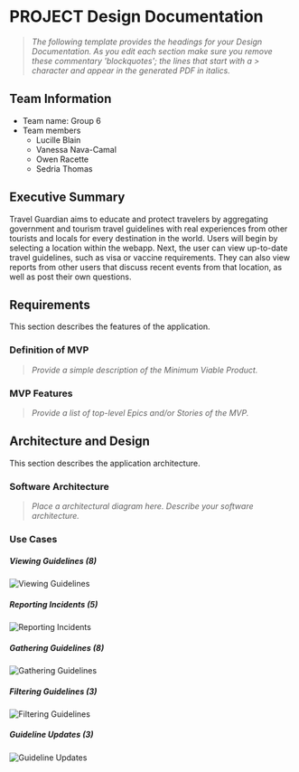 
# PROJECT Design Documentation

> _The following template provides the headings for your Design
> Documentation.  As you edit each section make sure you remove these
> commentary 'blockquotes'; the lines that start with a > character
> and appear in the generated PDF in italics._

## Team Information
* Team name: Group 6
* Team members
  * Lucille Blain  
  * Vanessa Nava-Camal
  * Owen Racette
  * Sedria Thomas

## Executive Summary

Travel Guardian aims to educate and protect travelers by aggregating government and tourism travel guidelines with real experiences from other tourists and locals for every destination in the world. Users will begin by selecting a location within the webapp. Next, the user can view up-to-date travel guidelines, such as visa or vaccine requirements. They can also view reports from other users that discuss recent events from that location, as well as post their own questions. 

## Requirements

This section describes the features of the application.

### Definition of MVP
> _Provide a simple description of the Minimum Viable Product._

### MVP Features
>  _Provide a list of top-level Epics and/or Stories of the MVP._


## Architecture and Design

This section describes the application architecture.

### Software Architecture
> _Place a architectural diagram here._
> _Describe your software architecture._


### Use Cases
##### Viewing Guidelines (8)
![Viewing Guidelines](/images/ViewingGuidelines.png "Viewing Guidelines")
##### Reporting Incidents (5)
![Reporting Incidents](/images/ReportingIncidents.png "Reporting Incidents")
##### Gathering Guidelines (8)
![Gathering Guidelines](/images/GatheringGuidelines.png "Gathering Guidelines")
##### Filtering Guidelines (3)
![Filtering Guidelines](/images/FilteringGuidelines.png "Filtering Guidelines")
##### Guideline Updates (3)
![Guideline Updates](/images/GuidelineUpdates.png "Guideline Updates")